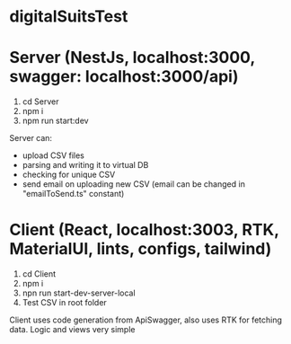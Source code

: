 # digitalSuitsTest

# Server (NestJs, localhost:3000, swagger: localhost:3000/api)
1. cd Server
2. npm i
3. npm run start:dev

Server can:
- upload CSV files 
- parsing and writing it to virtual DB
- checking for unique CSV
- send email on uploading new CSV (email can be changed in "emailToSend.ts" constant)

# Client (React, localhost:3003, RTK, MaterialUI, lints, configs, tailwind)
1. cd Client
2. npm i
3. npn run start-dev-server-local
4. Test CSV in root folder

Client uses code generation from ApiSwagger, also uses RTK for fetching data.
Logic and views very simple
